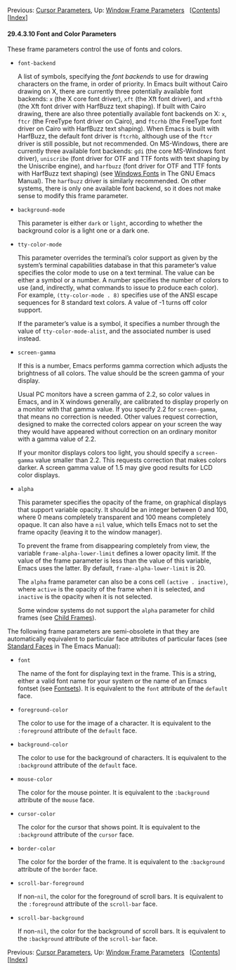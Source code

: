 

Previous: [Cursor Parameters](Cursor-Parameters.html), Up: [Window Frame Parameters](Window-Frame-Parameters.html)   \[[Contents](index.html#SEC_Contents "Table of contents")]\[[Index](Index.html "Index")]

#### 29.4.3.10 Font and Color Parameters

These frame parameters control the use of fonts and colors.

*   `font-backend`

    A list of symbols, specifying the *font backends* to use for drawing characters on the frame, in order of priority. In Emacs built without Cairo drawing on X, there are currently three potentially available font backends: `x` (the X core font driver), `xft` (the Xft font driver), and `xfthb` (the Xft font driver with HarfBuzz text shaping). If built with Cairo drawing, there are also three potentially available font backends on X: `x`, `ftcr` (the FreeType font driver on Cairo), and `ftcrhb` (the FreeType font driver on Cairo with HarfBuzz text shaping). When Emacs is built with HarfBuzz, the default font driver is `ftcrhb`, although use of the `ftcr` driver is still possible, but not recommended. On MS-Windows, there are currently three available font backends: `gdi` (the core MS-Windows font driver), `uniscribe` (font driver for OTF and TTF fonts with text shaping by the Uniscribe engine), and `harfbuzz` (font driver for OTF and TTF fonts with HarfBuzz text shaping) (see [Windows Fonts](https://www.gnu.org/software/emacs/manual/html_node/emacs/Windows-Fonts.html#Windows-Fonts) in The GNU Emacs Manual). The `harfbuzz` driver is similarly recommended. On other systems, there is only one available font backend, so it does not make sense to modify this frame parameter.

*   `background-mode`

    This parameter is either `dark` or `light`, according to whether the background color is a light one or a dark one.

*   `tty-color-mode`

    This parameter overrides the terminal’s color support as given by the system’s terminal capabilities database in that this parameter’s value specifies the color mode to use on a text terminal. The value can be either a symbol or a number. A number specifies the number of colors to use (and, indirectly, what commands to issue to produce each color). For example, `(tty-color-mode . 8)` specifies use of the ANSI escape sequences for 8 standard text colors. A value of -1 turns off color support.

    If the parameter’s value is a symbol, it specifies a number through the value of `tty-color-mode-alist`, and the associated number is used instead.

*   `screen-gamma`

    If this is a number, Emacs performs gamma correction which adjusts the brightness of all colors. The value should be the screen gamma of your display.

    Usual PC monitors have a screen gamma of 2.2, so color values in Emacs, and in X windows generally, are calibrated to display properly on a monitor with that gamma value. If you specify 2.2 for `screen-gamma`, that means no correction is needed. Other values request correction, designed to make the corrected colors appear on your screen the way they would have appeared without correction on an ordinary monitor with a gamma value of 2.2.

    If your monitor displays colors too light, you should specify a `screen-gamma` value smaller than 2.2. This requests correction that makes colors darker. A screen gamma value of 1.5 may give good results for LCD color displays.

*   `alpha`

    This parameter specifies the opacity of the frame, on graphical displays that support variable opacity. It should be an integer between 0 and 100, where 0 means completely transparent and 100 means completely opaque. It can also have a `nil` value, which tells Emacs not to set the frame opacity (leaving it to the window manager).

    To prevent the frame from disappearing completely from view, the variable `frame-alpha-lower-limit` defines a lower opacity limit. If the value of the frame parameter is less than the value of this variable, Emacs uses the latter. By default, `frame-alpha-lower-limit` is 20.

    The `alpha` frame parameter can also be a cons cell `(active . inactive)`, where `active` is the opacity of the frame when it is selected, and `inactive` is the opacity when it is not selected.

    Some window systems do not support the `alpha` parameter for child frames (see [Child Frames](Child-Frames.html)).

The following frame parameters are semi-obsolete in that they are automatically equivalent to particular face attributes of particular faces (see [Standard Faces](https://www.gnu.org/software/emacs/manual/html_node/emacs/Standard-Faces.html#Standard-Faces) in The Emacs Manual):

*   `font`

    The name of the font for displaying text in the frame. This is a string, either a valid font name for your system or the name of an Emacs fontset (see [Fontsets](Fontsets.html)). It is equivalent to the `font` attribute of the `default` face.

*   `foreground-color`

    The color to use for the image of a character. It is equivalent to the `:foreground` attribute of the `default` face.

*   `background-color`

    The color to use for the background of characters. It is equivalent to the `:background` attribute of the `default` face.

*   `mouse-color`

    The color for the mouse pointer. It is equivalent to the `:background` attribute of the `mouse` face.

*   `cursor-color`

    The color for the cursor that shows point. It is equivalent to the `:background` attribute of the `cursor` face.

*   `border-color`

    The color for the border of the frame. It is equivalent to the `:background` attribute of the `border` face.

*   `scroll-bar-foreground`

    If non-`nil`, the color for the foreground of scroll bars. It is equivalent to the `:foreground` attribute of the `scroll-bar` face.

*   `scroll-bar-background`

    If non-`nil`, the color for the background of scroll bars. It is equivalent to the `:background` attribute of the `scroll-bar` face.

Previous: [Cursor Parameters](Cursor-Parameters.html), Up: [Window Frame Parameters](Window-Frame-Parameters.html)   \[[Contents](index.html#SEC_Contents "Table of contents")]\[[Index](Index.html "Index")]
